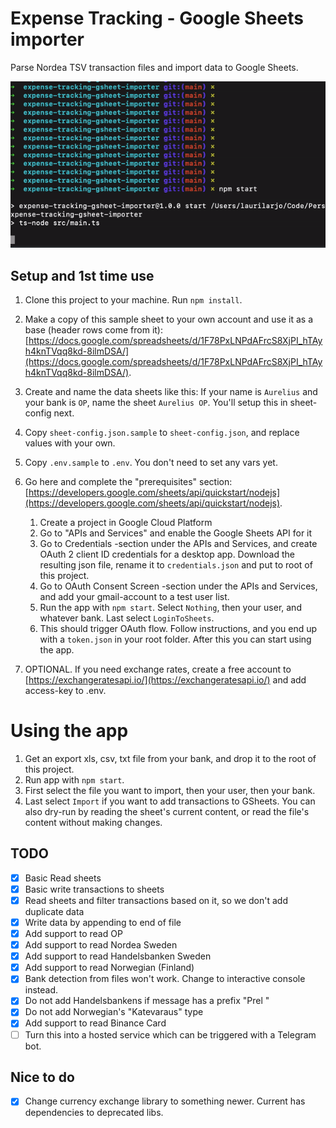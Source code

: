 # Expense Tracking - Google Sheets importer
Parse Nordea TSV transaction files and import data to Google Sheets.

![Demo](docs/expense-tracker-demo.gif)
## Setup and 1st time use
1. Clone this project to your machine. Run `npm install`.
1. Make a copy of this sample sheet to your own account and use it as a base (header rows come from it): [https://docs.google.com/spreadsheets/d/1F78PxLNPdAFrcS8XjPI_hTAyh4knTVqq8kd-8ilmDSA/](https://docs.google.com/spreadsheets/d/1F78PxLNPdAFrcS8XjPI_hTAyh4knTVqq8kd-8ilmDSA/).
1. Create and name the data sheets like this: If your name is `Aurelius` and your bank is `OP`, name the sheet `Aurelius OP`. You'll setup this in sheet-config next.
1. Copy `sheet-config.json.sample` to `sheet-config.json`, and replace values with your own.
1. Copy `.env.sample` to `.env`. You don't need to set any vars yet.

1. Go here and complete the "prerequisites" section: [https://developers.google.com/sheets/api/quickstart/nodejs](https://developers.google.com/sheets/api/quickstart/nodejs).
    1. Create a project in Google Cloud Platform
    1. Go to "APIs and Services" and enable the Google Sheets API for it
    1. Go to Credentials -section under the APIs and Services, and create OAuth 2 client ID credentials for a desktop app. Download the resulting json file, rename it to `credentials.json` and put to root of this project.
    1. Go to OAuth Consent Screen -section under the APIs and Services, and add your gmail-account to a test user list.
    1. Run the app with `npm start`. Select `Nothing`, then your user, and whatever bank. Last select `LoginToSheets`.
    1. This should trigger OAuth flow. Follow instructions, and you end up with a `token.json` in your root folder. After this you can start using the app.

2. OPTIONAL. If you need exchange rates, create a free account to [https://exchangeratesapi.io/](https://exchangeratesapi.io/) and add access-key to .env.
 
# Using the app

1. Get an export xls, csv, txt file from your bank, and drop it to the root of this project.
1. Run app with `npm start`.
1. First select the file you want to import, then your user, then your bank.
1. Last select `Import` if you want to add transactions to GSheets. You can also dry-run by reading the sheet's current content, or read the file's content without making changes.


## TODO
- [x] Basic Read sheets
- [x] Basic write transactions to sheets
- [x] Read sheets and filter transactions based on it, so we don't add duplicate data
- [x] Write data by appending to end of file
- [x] Add support to read OP
- [x] Add support to read Nordea Sweden
- [x] Add support to read Handelsbanken Sweden
- [x] Add support to read Norwegian (Finland)
- [x] Bank detection from files won't work. Change to interactive console instead.
- [x] Do not add Handelsbankens if message has a prefix "Prel "
- [x] Do not add Norwegian's "Katevaraus" type
- [x] Add support to read Binance Card
- [ ] Turn this into a hosted service which can be triggered with a Telegram bot.

## Nice to do
- [x] Change currency exchange library to something newer. Current has dependencies to deprecated libs.
